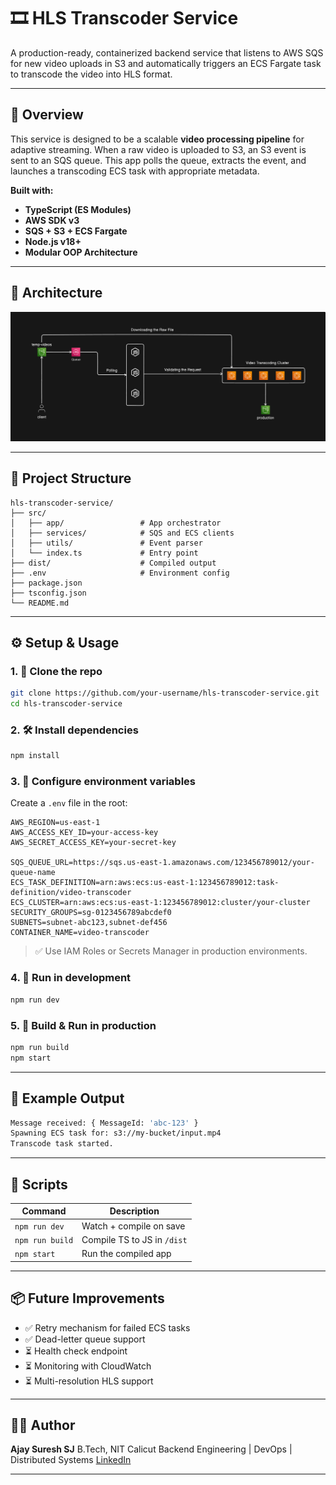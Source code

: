 # 🎞️ HLS Transcoder Service

A production-ready, containerized backend service that listens to AWS SQS for new video uploads in S3 and automatically triggers an ECS Fargate task to transcode the video into HLS format.

---

## 🚀 Overview

This service is designed to be a scalable **video processing pipeline** for adaptive streaming. When a raw video is uploaded to S3, an S3 event is sent to an SQS queue. This app polls the queue, extracts the event, and launches a transcoding ECS task with appropriate metadata.

**Built with:**
- **TypeScript (ES Modules)**
- **AWS SDK v3**
- **SQS + S3 + ECS Fargate**
- **Node.js v18+**
- **Modular OOP Architecture**

---

## 🧱 Architecture

![Architecture Diagram](./assets/hld-diagram.png)

---

## 📁 Project Structure

```
hls-transcoder-service/
├── src/
│   ├── app/                 # App orchestrator
│   ├── services/            # SQS and ECS clients
│   ├── utils/               # Event parser
│   └── index.ts             # Entry point
├── dist/                    # Compiled output
├── .env                     # Environment config
├── package.json
├── tsconfig.json
└── README.md
```

---

## ⚙️ Setup & Usage

### 1. 🧬 Clone the repo

```bash
git clone https://github.com/your-username/hls-transcoder-service.git
cd hls-transcoder-service
```

### 2. 🛠️ Install dependencies

```bash
npm install
```

### 3. 🔐 Configure environment variables

Create a `.env` file in the root:

```env
AWS_REGION=us-east-1
AWS_ACCESS_KEY_ID=your-access-key
AWS_SECRET_ACCESS_KEY=your-secret-key

SQS_QUEUE_URL=https://sqs.us-east-1.amazonaws.com/123456789012/your-queue-name
ECS_TASK_DEFINITION=arn:aws:ecs:us-east-1:123456789012:task-definition/video-transcoder
ECS_CLUSTER=arn:aws:ecs:us-east-1:123456789012:cluster/your-cluster
SECURITY_GROUPS=sg-0123456789abcdef0
SUBNETS=subnet-abc123,subnet-def456
CONTAINER_NAME=video-transcoder
```

> ✅ Use IAM Roles or Secrets Manager in production environments.

### 4. 🧪 Run in development

```bash
npm run dev
```

### 5. 🚀 Build & Run in production

```bash
npm run build
npm start
```

---

## 🧪 Example Output

```bash
Message received: { MessageId: 'abc-123' }
Spawning ECS task for: s3://my-bucket/input.mp4
Transcode task started.
```

---

## 🧰 Scripts

| Command         | Description                 |
| --------------- | --------------------------- |
| `npm run dev`   | Watch + compile on save     |
| `npm run build` | Compile TS to JS in `/dist` |
| `npm start`     | Run the compiled app        |

---

## 📦 Future Improvements

* ✅ Retry mechanism for failed ECS tasks
* ✅ Dead-letter queue support
* ⏳ Health check endpoint
* ⏳ Monitoring with CloudWatch
* ⏳ Multi-resolution HLS support

---

## 👨‍💻 Author

**Ajay Suresh SJ**
B.Tech, NIT Calicut
Backend Engineering | DevOps | Distributed Systems
[LinkedIn](https://linkedin.com/in/ajaysureshsj)

---


